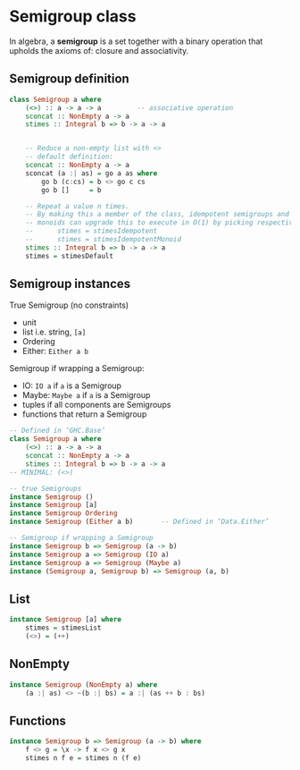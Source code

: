 # Semigroup class

In algebra, a **semigroup** is a set together with a binary operation that upholds the axioms of: closure and associativity. 


## Semigroup definition

```hs
class Semigroup a where
    (<>) :: a -> a -> a         -- associative operation
    sconcat :: NonEmpty a -> a
    stimes :: Integral b => b -> a -> a


    -- Reduce a non-empty list with <>
    -- default definition:
    sconcat :: NonEmpty a -> a
    sconcat (a :| as) = go a as where
        go b (c:cs) = b <> go c cs
        go b []     = b

    -- Repeat a value n times.
    -- By making this a member of the class, idempotent semigroups and
    -- monoids can upgrade this to execute in O(1) by picking respectively:
    --      stimes = stimesIdempotent
    --      stimes = stimesIdempotentMonoid
    stimes :: Integral b => b -> a -> a
    stimes = stimesDefault
```

## Semigroup instances

True Semigroup (no constraints)
* unit
* list i.e. string, `[a]`
* Ordering
* Either: `Either a b`

Semigroup if wrapping a Semigroup:
* IO: `IO a` if `a` is a Semigroup
* Maybe: `Maybe a` if `a` is a Semigroup
* tuples if all components are Semigroups
* functions that return a Semigroup


```hs
-- Defined in ‘GHC.Base’
class Semigroup a where
    (<>) :: a -> a -> a
    sconcat :: NonEmpty a -> a
    stimes :: Integral b => b -> a -> a
-- MINIMAL: (<>)

-- true Semigroups
instance Semigroup ()
instance Semigroup [a]
instance Semigroup Ordering
instance Semigroup (Either a b)       -- Defined in ‘Data.Either’

-- Semigroup if wrapping a Semigroup
instance Semigroup b => Semigroup (a -> b)
instance Semigroup a => Semigroup (IO a)
instance Semigroup a => Semigroup (Maybe a)
instance (Semigroup a, Semigroup b) => Semigroup (a, b)
```


## List

```hs
instance Semigroup [a] where
    stimes = stimesList
    (<>) = (++)
```


## NonEmpty

```hs
instance Semigroup (NonEmpty a) where
    (a :| as) <> ~(b :| bs) = a :| (as ++ b : bs)
```

## Functions

```hs
instance Semigroup b => Semigroup (a -> b) where
    f <> g = \x -> f x <> g x
    stimes n f e = stimes n (f e)
```
